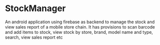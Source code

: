 # StockManager
An android application using firebase as backend to manage the stock and view sales report of a mobile store chain. It has provisions to scan barcode and add items to stock, view stock by store, brand, model name and type, search, view sales report etc
